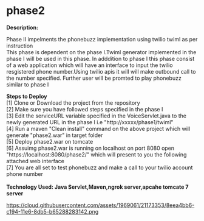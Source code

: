 # phase2

<b>Description:</b>

Phase II impelments the phonebuzz implementation using twilio twiml  as per instruction <br>
This phase is dependent on the phase I.Twiml generator implemented in the phase I will be used in this phase.
In adddition to phase I this phase consist of a web application which will have an interface to input the twilio resgistered phone number.Using twilio apis it will  will make outbound call to the number specified.
Further user will be promted to play phonebuzz similar to phase I


<b>Steps to Deploy</b><br>
[1] Clone or Download the project from the repository<br>
[2] Make sure you have followed steps specified in the phase I<br>
[3] Edit the serviceURL variable specified in the VoiceServlet.java to the newly generated URL in the phase I i.e "http://xxxxx/phase1/twiml"<br>
[4] Run a maven "Clean install" command on the above project which will generate "phase2.war" in target folder<br>
[5] Deploy phase2.war on tomcate<br> 
[6] Assuimg phase2.war is running on localhost on port 8080 open "https://localhost:8080/phase2/"  which will present to you the following attached web interface<br>
[7] You are all set to test phonebuzz and make a call to your twilio account phone number<br><br>
<b>Technology Used: Java Servlet,Maven,ngrok server,apcahe tomcate 7 server</b>

https://cloud.githubusercontent.com/assets/1969061/21173353/8eea4bb6-c194-11e6-8db5-b65288283142.png



